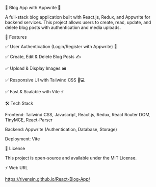 📝 Blog App with Appwrite 🚀

A full-stack blog application built with React.js, Redux, and Appwrite for backend services. This project allows users to create, read, update, and delete blog posts with authentication and media uploads.

🚀 Features

✅ User Authentication (Login/Register with Appwrite) 🔑

✅ Create, Edit & Delete Blog Posts ✍️

✅ Upload & Display Images 🖼️

✅ Responsive UI with Tailwind CSS 📱💻

✅ Fast & Scalable with Vite ⚡

🛠️ Tech Stack

Frontend: Tailwind CSS, Javascript, React.js, Redux, React Router DOM, TinyMCE, React-Parser

Backend: Appwrite (Authentication, Database, Storage)

Deployment: Vite

📜 License

This project is open-source and available under the MIT License.

⚡ Web URL

https://rivensin.github.io/React-Blog-App/ 
